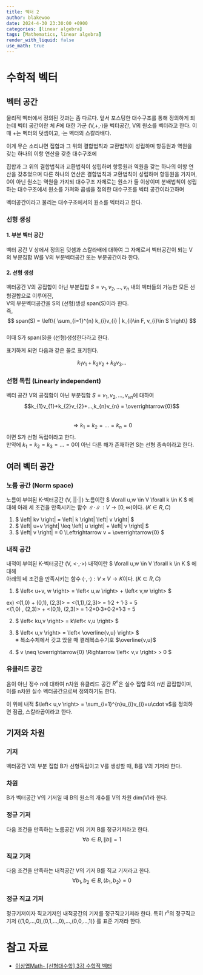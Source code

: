 ```yaml
---
title: 벡터 2
author: blakewoo
date: 2024-4-30 23:30:00 +0900
categories: [linear algebra]
tags: [Mathematics, linear algebra]
render_with_liquid: false
use_math: true
---
```



# 수학적 벡터

## 벡터 공간
물리적 벡터에서 정의된 것과는 좀 다르다. 앞서 포스팅한 대수구조를 통해 정의하게 되는데
벡터 공간이란 체 $F$에 대한 가군 (V,+,·)을 벡터공간, V의 원소를 벡터라고 한다.
이때 +는 벡터의 덧셈이고, ·는 벡터의 스칼라배다.

이게 무슨 소리냐면
집합과 그 위의 결합법칙과 교환법칙이 성립하며 항등원과 역원을 갖는 하나의 이항 연산을 갖춘 대수구조에

집합과 그 위의 결합법칙과 교환법칙이 성립하며 항등원과 역원을 갖는 하나의 이항 연산을 갖추었으며
다른 하나의 연산은 결합법칙과 교환법칙이 성립하며 항등원을 가지며, 0이 아닌 원소는 역원을 가지되 대수구조 자체로는 원소가 둘 이상이며 분배법칙이 성립하는 대수구조에서 원소를 가져와
곱셈을 정의한 대수구조를 벡터 공간이라고하며

벡터공간이라고 불리는 대수구조에서의 원소를 벡터라고 한다.

### 선형 생성
#### 1. 부분 벡터 공간
벡터 공간 V 상에서 정의된 덧셈과 스칼라배에 대하여 그 자체로서 벡터공간이
되는 V의 부분집합 W를 V의 부분벡터공간 또는 부분공간이라 한다.

#### 2. 선형 생성
벡터공간 V의 공집합이 아닌 부분집합 $S={v_{1},v_{2},...,v_{n}}$ 내의 벡터들의
가능한 모든 선형결합으로 이루어진,   
V의 부분벡터공간을 S의 (선형)생성 span(S)이라 한다.   
즉,
$$
span(S) = \left\{ \sum_{i=1}^{n} k_{i}v_{i} | k_{i}\in F, v_{i}\in S \right\}
$$    
이때 S가 span(S)을 (선형)생성한다라고 한다.

표기하게 되면 다음과 같은 꼴로 표기된다.

$$k_{1}v_{1}+k_{2}v_{2}+k_{3}v_{3}...$$

### 선형 독립 (Linearly independent)
벡터 공간 V의 공집합이 아닌 부분집합 $S={v_{1},v_{2},...,v_{vn}}$에 대하여   
$$k_{1}v_{1}+k_{2}v_{2}+...,k_{n}v_{n} = \overrightarrow{0}$$   
$$\Rightarrow k_{1}=k_{2}=...=k_{n}=0$$
이면 S가 선형 독립이라고 한다.   
만약에 $k_{1}=k_{2}=k_{3}=...=0$이 아닌 다른 해가 존재하면 S는 선형 종속이라고 한다. 

## 여러 벡터 공간

### 노름 공간 (Norm space)
노름이 부여된 K-벡터공간 (V, ||·||)
노름이란 $ \forall u,w \in V \forall k \in K $ 에 대해
아래 세 조건을 만족시키는 함수 $\left\| \cdot  \right\| : V \to  [0, \infty )$이다.
$(K\in {R,C})$   
1) $ \left\| kv \right\| = \left| k \right| \left\| v \right\| $   
2) $ \left\| u+v \right\| \leq \left\| u \right\| + \left\| v \right\| $   
3) $ \left\| v \right\| = 0 \Leftrightarrow v = \overrightarrow{0} $

### 내적 공간 
내적이 부여된 K-벡터공간 (V, <·,·>)
내적이란 $ \forall u,w \in V \forall k \in K $ 에 대해   
아래의 네 조건을 만족시키는 함수 
$\left< \cdot ,\cdot  \right> : V \times V \to K$이다. $(K\in {R,C})$   
1) $ \left< u+v, w \right> = \left< u,w \right> + \left< v,w \right> $   
   
ex)
<(1,0) + (0,1), (2,3)> = <(1,1),(2,3)> = 1·2 + 1·3 = 5   
<(1,0) , (2,3)> + <(0,1), (2,3)> = 1·2+0·3+0·2+1·3 = 5

2) $ \left< ku,v \right> = k\left< v,u \right> $   
3) $ \left< u,v \right> = \left< \overline{v,u} \right> $   
※ 복소수체에서 갖고 았을 때 켤레복소수기호 $\overline{v,u}$   

4) $ v \neq \overrightarrow{0} \Rightarrow  \left< v,v \right> > 0 $


### 유클리드 공간
음이 아닌 정수 n에 대하여 n차원 유클리드 공간 $R^{n}$은 실수 집합 R의 n번
곱집합이며, 이를 n차원 실수 벡터공간으로써 정의하기도 한다.

이 위에 내적 $\left< u,v \right> = \sum_{i=1}^{n}u_{i}v_{i}=u\cdot v$을
정의하면 점곱, 스칼라곱이라고 한다.

## 기저와 차원

### 기저
벡터공간 V의 부분 집합 B가 선형독립이고 V를 생성할 때, B를 V의 기저라 한다.

### 차원
B가 벡터공간 V의 기저일 때 B의 원소의 개수를 V의 차원 dim(V)라 한다.

### 정규 기저
다음 조건을 만족하는 노름공간 V의 기저 B를 정규기저라고 한다.   
$$ \forall b \in B, \left\| b \right\| = 1 $$

### 직교 기저
다음 조건을 만족하는 내적공간 V의 기저 B를 직교 기저라고 한다.   
$$ \forall b_{1},b_{2} \in B, \left< b_{1},b_{2} \right> = 0 $$

### 정규 직교 기저
정규기저이자 직교기저인 내적공간의 기저를 정규직교기저라 한다.
특히 $r^{n}$의 정규직교기저 {(1,0,...,0),(0,1,...,0),...,(0,0,...,1)}
를 표준 기저라 한다.




# 참고 자료
- [이상엽Math- [선형대수학] 3강 수학적 벡터](https://www.youtube.com/watch?v=Q8NkThsTp_g)
